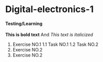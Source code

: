 # Digital-electronics-1

#### Testing/Learning

**This is bold text** And
*This text is italicized*

1. Exercise NO.1
1.1 Task NO.1
1.2 Task NO.2
2. Exercise NO.2
3. Exercise NO.2


